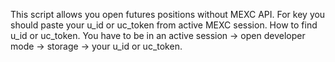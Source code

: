 This script allows you open futures positions without MEXC API. For key you should paste your u_id or uc_token from active MEXC session.
How to find u_id or uc_token. You have to be in an active session -> open developer mode -> storage -> your u_id or uc_token.
